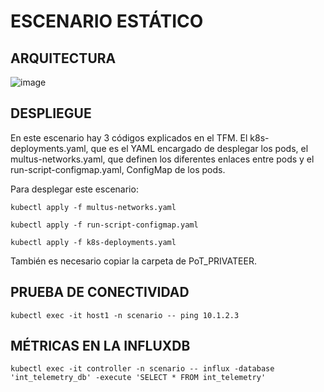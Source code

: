 # ESCENARIO ESTÁTICO
## ARQUITECTURA
![image](https://github.com/user-attachments/assets/14eff26d-f011-427d-a5df-4509b2985dc4)
## DESPLIEGUE 

En este escenario hay 3 códigos explicados en el TFM. El k8s-deployments.yaml, que es el YAML encargado de desplegar los pods, el multus-networks.yaml, que definen los diferentes enlaces entre pods y el run-script-configmap.yaml, ConfigMap de los pods.

Para desplegar este escenario:
```
kubectl apply -f multus-networks.yaml
```
```
kubectl apply -f run-script-configmap.yaml
```
```
kubectl apply -f k8s-deployments.yaml
```

También es necesario copiar la carpeta de PoT_PRIVATEER.

## PRUEBA DE CONECTIVIDAD
```
kubectl exec -it host1 -n scenario -- ping 10.1.2.3
```

## MÉTRICAS EN LA INFLUXDB
```
kubectl exec -it controller -n scenario -- influx -database 'int_telemetry_db' -execute 'SELECT * FROM int_telemetry'
```
